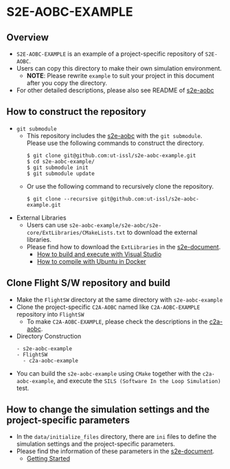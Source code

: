 # S2E-AOBC-EXAMPLE

## Overview

- `S2E-AOBC-EXAMPLE` is an example of a project-specific repository of `S2E-AOBC`.
- Users can copy this directory to make their own simulation environment.
  - **NOTE**: Please rewrite `example` to suit your project in this document after you copy the directory.
- For other detailed descriptions, please also see README of [s2e-aobc](https://github.com/ut-issl/s2e-aobc)

## How to construct the repository

- `git submodule`
  - This repository includes the [s2e-aobc](https://github.com/ut-issl/s2e-aobc) with the `git submodule`. Please use the following commands to construct the directory.
    ```
    $ git clone git@github.com:ut-issl/s2e-aobc-example.git
    $ cd s2e-aobc-example/
    $ git submodule init
    $ git submodule update
    ```
  - Or use the following command to recursively clone the repository.
    ```
    $ git clone --recursive git@github.com:ut-issl/s2e-aobc-example.git
    ```
- External Libraries
  - Users can use `s2e-aobc-example/s2e-aobc/s2e-core/ExtLibraries/CMakeLists.txt` to download the external libraries.
  - Please find how to download the `ExtLibraries` in the [s2e-document](https://github.com/ut-issl/s2e-documents).
    - [How to build and execute with Visual Studio](https://github.com/ut-issl/s2e-documents/blob/develop/General/HowToCompileWithVisualStudio.md)
    - [How to compile with Ubuntu in Docker](https://github.com/ut-issl/s2e-documents/blob/develop/General/HowToCompileWithUbuntuInDocker.md)

## Clone Flight S/W repository and build

- Make the `FlightSW` directory at the same directory with `s2e-aobc-example`
- Clone the project-specific `C2A-AOBC` named like `C2A-AOBC-EXAMPLE` repository into `FlightSW`
  - To make `C2A-AOBC-EXAMPLE`, please check the descriptions in the [c2a-aobc](https://github.com/ut-issl/c2a-aobc).
- Directory Construction
  ```
  - s2e-aobc-example
  - FlightSW
    - c2a-aobc-example
  ```
- You can build the `s2e-aobc-example` using `CMake` together with the `c2a-aobc-example`, and execute the `SILS (Software In the Loop Simulation)` test.


## How to change the simulation settings and the project-specific parameters

- In the `data/initialize_files` directory, there are `ini` files to define the simulation settings and the project-specific parameters.
- Please find the information of these parameters in the [s2e-document](https://github.com/ut-issl/s2e-documents).
  - [Getting Started](https://github.com/ut-issl/s2e-documents/blob/develop/Tutorials/GettingStarted.md)
